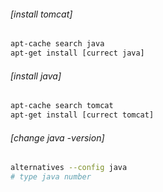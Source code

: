 ###### [install tomcat]
```sh
apt-cache search java
apt-get install [currect java]
```  
  
###### [install java]
```sh
apt-cache search tomcat
apt-get install [currect tomcat]
```  
  
###### [change java -version]
```sh
alternatives --config java
# type java number
```
 
